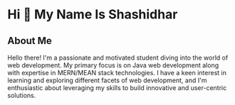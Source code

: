 # Hi 👋  My Name Is Shashidhar

## About Me 

Hello there! I'm a passionate and motivated student diving into the world of web development. 
My primary focus is on Java web development along with expertise in MERN/MEAN stack technologies. 
I have a keen interest in learning and exploring different facets of web development, and I'm enthusiastic about leveraging my skills to build innovative and user-centric solutions.
<!--
**shashi997/shashi997** is a ✨ _special_ ✨ repository because its `README.md` (this file) appears on your GitHub profile.

Here are some ideas to get you started:

- 🔭 I’m currently working on ...
- 🌱 I’m currently learning ...
- 👯 I’m looking to collaborate on ...
- 🤔 I’m looking for help with ...
- 💬 Ask me about ...
- 📫 How to reach me: ...
- 😄 Pronouns: ...
- ⚡ Fun fact: ...
-->
